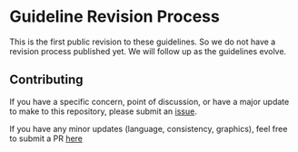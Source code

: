 # Guideline Revision Process

This is the first public revision to these guidelines. So we do not have a revision process published yet.  We will follow up as the guidelines evolve.

## Contributing

If you have a specific concern, point of discussion, or have a major update to make to this repository, please submit an [issue](https://github.com/SecurEth/guidelines/issues/new).

If you have any minor updates \(language, consistency, graphics\), feel free to submit a PR [here](https://github.com/SecurEth/guidelines/compare)

